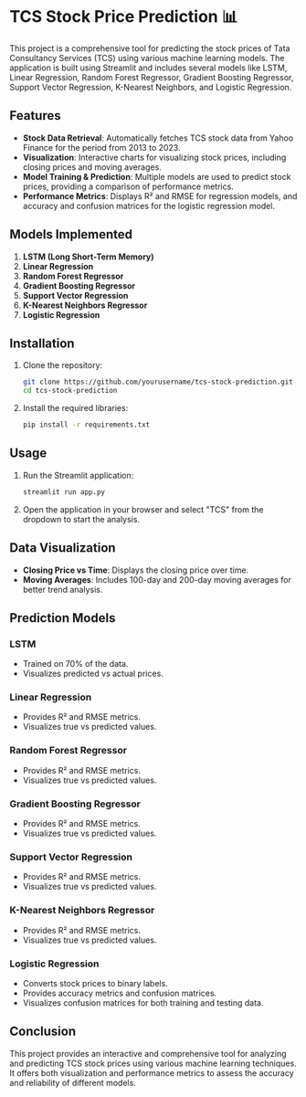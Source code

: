 # TCS Stock Price Prediction 📊

This project is a comprehensive tool for predicting the stock prices of Tata Consultancy Services (TCS) using various machine learning models. The application is built using Streamlit and includes several models like LSTM, Linear Regression, Random Forest Regressor, Gradient Boosting Regressor, Support Vector Regression, K-Nearest Neighbors, and Logistic Regression.

## Features

- **Stock Data Retrieval**: Automatically fetches TCS stock data from Yahoo Finance for the period from 2013 to 2023.
- **Visualization**: Interactive charts for visualizing stock prices, including closing prices and moving averages.
- **Model Training & Prediction**: Multiple models are used to predict stock prices, providing a comparison of performance metrics.
- **Performance Metrics**: Displays R² and RMSE for regression models, and accuracy and confusion matrices for the logistic regression model.

## Models Implemented

1. **LSTM (Long Short-Term Memory)**
2. **Linear Regression**
3. **Random Forest Regressor**
4. **Gradient Boosting Regressor**
5. **Support Vector Regression**
6. **K-Nearest Neighbors Regressor**
7. **Logistic Regression**

## Installation

1. Clone the repository:

   ```bash
   git clone https://github.com/yourusername/tcs-stock-prediction.git
   cd tcs-stock-prediction
   ```

2. Install the required libraries:
   ```bash
   pip install -r requirements.txt
   ```

## Usage

1. Run the Streamlit application:

   ```bash
   streamlit run app.py
   ```

2. Open the application in your browser and select "TCS" from the dropdown to start the analysis.

## Data Visualization

- **Closing Price vs Time**: Displays the closing price over time.
- **Moving Averages**: Includes 100-day and 200-day moving averages for better trend analysis.

## Prediction Models

### LSTM

- Trained on 70% of the data.
- Visualizes predicted vs actual prices.

### Linear Regression

- Provides R² and RMSE metrics.
- Visualizes true vs predicted values.

### Random Forest Regressor

- Provides R² and RMSE metrics.
- Visualizes true vs predicted values.

### Gradient Boosting Regressor

- Provides R² and RMSE metrics.
- Visualizes true vs predicted values.

### Support Vector Regression

- Provides R² and RMSE metrics.
- Visualizes true vs predicted values.

### K-Nearest Neighbors Regressor

- Provides R² and RMSE metrics.
- Visualizes true vs predicted values.

### Logistic Regression

- Converts stock prices to binary labels.
- Provides accuracy metrics and confusion matrices.
- Visualizes confusion matrices for both training and testing data.

## Conclusion

This project provides an interactive and comprehensive tool for analyzing and predicting TCS stock prices using various machine learning techniques. It offers both visualization and performance metrics to assess the accuracy and reliability of different models.
